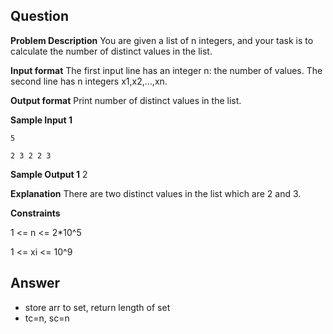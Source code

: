 ## Question
**Problem Description**
You are given a list of n integers, and your task is to calculate the number of distinct values in the list.

**Input format**
The first input line has an integer n: the number of values.
The second line has n integers x1,x2,…,xn.

**Output format**
Print number of distinct values in the list.

**Sample Input 1**

```
5

2 3 2 2 3
```

**Sample Output 1**
2

**Explanation**
There are two distinct values in the list which are 2 and 3.

**Constraints**

1 <= n <= 2\*10^5

1 <= xi <= 10^9

## Answer
- store arr to set, return length of set
- tc=n, sc=n